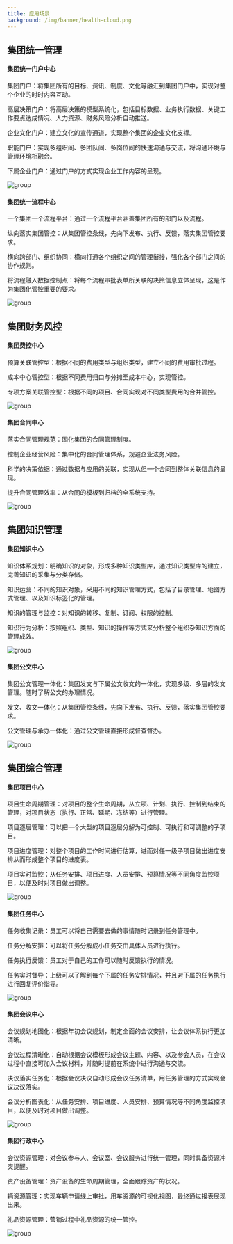 ```yaml
---
title: 应用场景
background: /img/banner/health-cloud.png
---
```

## 集团统一管理

#### 集团统一门户中心

集团门户：将集团所有的目标、资讯、制度、文化等融汇到集团门户中，实现对整个企业的时时内容互动。

高层决策门户：将高层决策的模型系统化，包括目标数据、业务执行数据、关键工作要点达成情况、人力资源、财务风险分析自动推送。

企业文化门户：建立文化的宣传通道，实现整个集团的企业文化支撑。

职能门户：实现多组织间、多团队间、多岗位间的快速沟通与交流，将沟通环境与管理环境相融合。

下属企业门户：通过门户的方式实现企业工作内容的呈现。

![group](/assets/groupimg/group.png)

#### 集团统一流程中心

一个集团一个流程平台：通过一个流程平台涵盖集团所有的部门以及流程。

纵向落实集团管控：从集团管控条线，先向下发布、执行、反馈，落实集团管控要求。

横向跨部门、组织协同：横向打通各个组织之间的管理衔接，强化各个部门之间的协作规则。

将流程融入数据控制点：将每个流程审批表单所关联的决策信息立体呈现，这是作为集团化管控重要的要求。

![group](/assets/groupimg/group1.png)

## 集团财务风控

#### 集团费控中心

预算关联管控型：根据不同的费用类型与组织类型，建立不同的费用审批过程。

成本中心管控型：根据不同费用归口与分摊至成本中心，实现管控。

专项方案关联管控型：根据不同的项目、合同实现对不同类型费用的合并管控。

![group](/assets/groupimg/group4.png)

#### 集团合同中心

落实合同管理规范：固化集团的合同管理制度。

控制企业经营风险：集中化的合同管理体系，规避企业法务风险。

科学的决策依据：通过数据与应用的关联，实现从但一个合同到整体关联信息的呈现。

提升合同管理效率：从合同的模板到归档的全系统支持。

![group](/assets/groupimg/group5.png)

## 集团知识管理

#### 集团知识中心

知识体系规划：明确知识的对象，形成多种知识类型库，通过知识类型库的建立，完善知识的采集与分类存储。

知识运营：不同的知识对象，采用不同的知识管理方式，包括了目录管理、地图方式管理、以及知识标签化的管理。

知识的管理与监控：对知识的转移、复制、订阅、权限的控制。

知识行为分析：按照组织、类型、知识的操作等方式来分析整个组织杂知识方面的管理成效。

![group](/assets/groupimg/group2.png)

#### 集团公文中心

集团公文管理一体化：集团发文与下属公文收文的一体化，实现多级、多层的发文管理。随时了解公文的办理情况。

发文、收文一体化：从集团管控条线，先向下发布、执行、反馈，落实集团管控要求。

公文管理与承办一体化：通过公文管理直接形成督查督办。

![group](/assets/groupimg/group3.png)

## 集团综合管理

#### 集团项目中心

项目生命周期管理：对项目的整个生命周期，从立项、计划、执行、控制到结束的管理，对项目状态（执行、正常、延期、冻结等）进行管理。

项目逐层管理：可以把一个大型的项目逐层分解为可控制、可执行和可调整的子项目。

项目进度管理：对整个项目的工作时间进行估算，进而对任一级子项目做出进度安排从而形成整个项目的进度表。

项目实时监控：从任务安排、项目进度、人员安排、预算情况等不同角度监控项目，以便及时对项目做出调整。

![group](/assets/groupimg/group6.png)

#### 集团任务中心

任务收集记录：员工可以将自己需要去做的事情随时记录到任务管理中。

任务分解安排：可以将任务分解成小任务交由具体人员进行执行。

任务执行反馈：员工对于自己的工作可以随时反馈执行的情况。

任务实时督导：上级可以了解到每个下属的任务安排情况，并且对下属的任务执行进行回复评价指导。

![group](/assets/groupimg/group7.png)


#### 集团会议中心
会议规划地图化：根据年初会议规划，制定全面的会议安排，让会议体系执行更加清晰。

会议过程清晰化：自动根据会议模板形成会议主题、内容、以及参会人员，在会议过程中直接可加入会议材料，并随时提前在系统中进行沟通与交流。

决议落实任务化：根据会议决议自动形成会议任务清单，用任务管理的方式实现会议决议落实。

会议分析图表化：从任务安排、项目进度、人员安排、预算情况等不同角度监控项目，以便及时对项目做出调整。

![group](/assets/groupimg/group8.png)

#### 集团行政中心

会议资源管理：对会议参与人、会议室、会议服务进行统一管理，同时具备资源冲突提醒。

资产设备管理：资产设备的生命周期管理，全面跟踪资产的状况。

辆资源管理：实现车辆申请线上审批，用车资源的可视化视图，最终通过报表展现出来。

礼品资源管理：营销过程中礼品资源的统一管控。

![group](/assets/groupimg/group9.png)